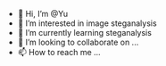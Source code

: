 - 👋 Hi, I’m @Yu
- 👀 I’m interested in image steganalysis
- 🌱 I’m currently learning steganalysis
- 💞️ I’m looking to collaborate on ...
- 📫 How to reach me ...

<!---
Y-Du-u/Y-Du-u is a ✨ special ✨ repository because its `README.md` (this file) appears on your GitHub profile.
You can click the Preview link to take a look at your changes.
--->
